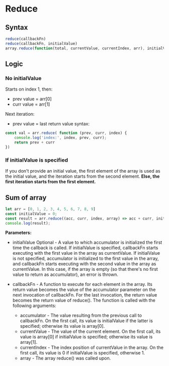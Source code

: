 


# Reduce

## Syntax

```javascript
reduce(callbackFn)
reduce(callbackFn, initialValue)
array.reduce(function(total, currentValue, currentIndex, arr), initialValue)
```



## Logic
### No initialValue
Starts on index 1, then:
* prev value = arr[0] 
* curr value = arr[1]

Next iteration: 
* prev value = last return value
syntax: 

```javascript
const val = arr.reduce( function (prev, curr, index) {
    console.log('index:', index, prev, curr);
    return prev + curr
})
```

###  If initialValue is specified
If you don't provide an initial value, the first element of the array is used
as the initial value, and the iteration starts from the second element.
**Else, the first iteration starts from the first element.**






## Sum of array
```javascript
let arr = [0, 1, 2, 3, 4, 5, 6, 7, 8, 9]
const initialValue = 0; 
const result = arr.reduce((acc, curr, index, array) => acc + curr, initialValue)
console.log(result);
```


**Parameters:**
* initialValue Optional - A value to which accumulator is initialized the first time the callback is called. If initialValue is specified, callbackFn starts executing with the first value in the array as currentValue. If initialValue is not specified, accumulator is initialized to the first value in the array, and callbackFn starts executing with the second value in the array as currentValue. In this case, if the array is empty (so that there's no first value to return as accumulator), an error is thrown.

* callbackFn - A function to execute for each element in the array. Its return value becomes the value of the accumulator parameter on the next invocation of callbackFn. For the last invocation, the return value becomes the return value of reduce(). The function is called with the following arguments:
    * accumulator - The value resulting from the previous call to callbackFn. On the first call, its value is initialValue if the latter is specified; otherwise its value is array[0].
    * currentValue - The value of the current element. On the first call, its value is array[0] if initialValue is specified; otherwise its value is array[1].
    * currentIndex - The index position of currentValue in the array. On the first call, its value is 0 if initialValue is specified, otherwise 1.
    * array - The array reduce() was called upon.




